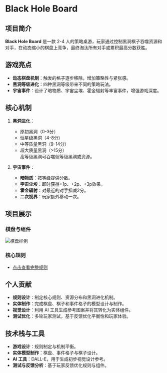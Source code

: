 # Black Hole Board

## 项目简介
**Black Hole Board** 是一款 2-4 人的策略桌游，玩家通过控制黑洞棋子吞噬资源和对手，在动态缩小的棋盘上竞争，最终淘汰所有对手或累积最高分数获胜。

## 游戏亮点
- **动态棋盘机制**：触发的格子逐步移除，增加策略性与紧张感。
- **黑洞等级进化**：四种黑洞等级带来不同的策略玩法。
- **宇宙事件**：设计了暗物质、宇宙尘埃、霍金辐射等丰富事件，增强游戏深度。

## 核心机制
1. **黑洞进化**：  
   - 原初黑洞（0-3分）  
   - 恒星级黑洞（4-8分）  
   - 中等质量黑洞（9-14分）  
   - 超大质量黑洞（>15分）  
   高等级黑洞可吞噬低等级黑洞或资源。

2. **宇宙事件**：  
   - **暗物质**：按等级提供分数。  
   - **宇宙尘埃**：即时获得+1p、+2p、+3p效果。  
   - **霍金辐射**：对最近的对手扣减2分。  
   - **二次视界**：玩家额外移动一次。

## 项目展示
### 棋盘与组件
![棋盘样例](images/board_set.png)

### 核心规则
- [点击查看完整规则](ChenGuyu-FinalRules.pdf)

## 个人贡献
- **规则设计**：制定核心规则、资源分布和黑洞进化机制。
- **实体制作**：完成棋盘、棋子和事件格子的模型设计与制作。
- **视觉设计**：利用 AI 工具生成参考图案并将其转化为实体组件。
- **测试优化**：多轮玩家测试，基于反馈优化平衡性和玩家体验。

## 技术栈与工具
- **游戏设计**：规则制定与机制平衡。
- **实体模型制作**：棋盘、事件格子与棋子设计。
- **AI 工具**：DALL-E，用于生成初步视觉设计参考。
- **测试与反馈分析**：基于玩家反馈优化规则与组件。

